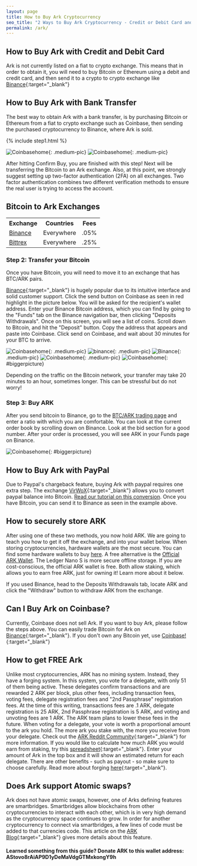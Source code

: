```yaml
---
layout: page
title: How to Buy Ark Cryptocurrency
seo_title: "2 Ways to Buy Ark Cryptocurrency - Credit or Debit Card and Bank Transfer"
permalink: /ark/
---
```



## How to Buy Ark with Credit and Debit Card

Ark is not currently listed on a fiat to crypto exchange. This means that in order to obtain it, you will need to buy Bitcoin or Ethereum using a debit and credit card, and then send it to a crypto to crypto exchange like [Binance](https://www.binance.com/?ref=18991911){:target="_blank"}



## How to Buy Ark with Bank Transfer

The best way to obtain Ark with a bank transfer, is by purchasing Bitcoin or Ethereum from a fiat to crypto exchange such as Coinbase, then sending the purchased cryptocurrency to Binance, where Ark is sold.

{% include step1.html %}




![Coinbasehome](/img/Coinbase3.png){: .medium-pic}
![Coinbasehome](/img/Coinbase2.png){: .medium-pic}

After hitting Confirm Buy, you are finished with this step! Next will be transferring the Bitcoin to an Ark exchange. Also, at this point, we strongly suggest setting up two-factor authentication (2FA) on all exchanges. Two factor authentication  combines two different verification methods to ensure the real user is trying to access the account.

## Bitcoin to Ark Exchanges
<table class="basic-table" align="center">
 <tr>
  <th>Exchange</th>
  <th>Countries</th>
  <th>Fees</th>
 </tr>

 <tr>
  <td><a href="https://www.binance.com/?ref=18991911"> Binance</a></td>
  <td>Everywhere</td>
  <td>.05% </td>
 </tr>


 <tr>
  <td><a href="https://bittrex.com/">Bittrex</a></td>
  <td>Everywhere</td>
  <td>.25%</td>
 </tr>

</table>

### Step 2: Transfer your Bitcoin

Once you have Bitcoin, you will need to move it to an exchange that has BTC/ARK pairs.

[Binance](https://www.binance.com/?ref=18991911){:target="_blank"} is hugely popular due to its intuitive interface and solid customer support. Click the send button on Coinbase as seen in red highlight in the picture below. You will be asked for the recipient's wallet address. Enter your Binance Bitcoin address, which you can find by going to the "Funds" tab on the Binance navigation bar, then clicking "Deposits Withdrawals". Once on this screen, you will see a list of coins. Scroll down to Bitcoin, and hit the "Deposit" button. Copy the address that appears and paste into Coinbase. Click send on Coinbase, and wait about 30 minutes for your BTC to arrive.

![Coinbasehome](/img/Send1.png){: .medium-pic}
![binance](/img/binancedeposit.png){: .medium-pic}
![Binance](/img/binancedeposit2.png){: .medium-pic}
![Coinbasehome](/img/Send2.png){: .medium-pic}
![Coinbasehome](/img/Send3.png){: #biggerpicture}


Depending on the traffic on the Bitcoin network, your transfer may take 20 minutes to an hour, sometimes longer. This can be stressful but do not worry!

### Step 3: Buy ARK

After you send bitcoin to Binance, go to the [BTC/ARK trading page](https://www.binance.com/trade.html?symbol=ARK_BTC) and enter a ratio with which you are comfortable. You can look at the current order book by scrolling down on Binance. Look at the bid section for a good number. After your order is processed, you will see ARK in your Funds page on Binance.

![Coinbasehome](/img/arkex.png){: #biggerpicture}

## How to Buy Ark with PayPal

Due to Paypal's chargeback feature, buying Ark with paypal requires one extra step. The exchange [VirWoX](https://www.virwox.com?r=22aa25){:target="_blank"} allows you to convert paypal balance into Bitcoin. [Read our tutorial on this conversion](/buy-bitcoin/paypal/). Once you have Bitcoin, you can send it to Binance as seen in the example above.

## How to securely store ARK 

 After using one of these two methods, you now hold ARK. We are going to teach you how to get it off the exchange, and into your wallet below. When storing cryptocurrencies, hardware wallets are the most secure. You can find some hardware wallets to buy [here](https://www.ledgerwallet.com/r/607d). A free alternative is the [Official ARK Wallet](https://github.com/ArkEcosystem/ark-desktop). The Ledger Nano S is more secure offline storage. If you are cost-conscious, the official ARK wallet is free. Both allow staking, which allows you to earn free ARK, just for owning it! Learn more about it below.

 If you used Binance, head to the Deposits Withdrawals tab, locate ARK and click the "Withdraw" button to withdraw ARK from the exchange.

## Can I Buy Ark on Coinbase?

Currently, Coinbase does not sell Ark. If you want to buy Ark, please follow the steps above. You can easily trade Bitcoin for Ark on [Binance](https://www.binance.com/?ref=18991911){:target="_blank"}. If you don't own any Bitcoin yet, use [Coinbase!](https://www.coinbase.com/join/53bc38a3b11f6623df000004){:target="_blank"}

## How to get FREE Ark

Unlike most cryptocurrencies, ARK has no mining system. Instead, they have a forging system. In this system, you vote for a delegate, with only 51 of them being active. These delegates confirm transactions and are rewarded 2 ARK per block, plus other fees, including transaction fees, voting fees, delegate registration fees and "2nd Passphrase" registration fees. At the time of this writing, transactions fees are .1 ARK, delegate registration is 25 ARK, 2nd Passphrase registration is 5 ARK, and voting and unvoting fees are 1 ARK. The ARK team plans to lower these fees in the future. When voting for a delegate, your vote is worth a proportional amount to the ark you hold. The more ark you stake with, the more you receive from your delegate. Check out the [ARK  Reddit Community](https://www.reddit.com/r/ArkEcosystem/){:target="_blank"} for more information. If you would like to calculate how much ARK you would earn from staking, try this [spreadsheet](https://docs.google.com/spreadsheets/d/1FGo3FkC3uSWXGHatPQyny2brMWjAIJsHFCR-Lhkl_m0/edit#gid=0){:target="_blank"}. Enter your amount of Ark in the top box and it will show an estimated return for each delegate. There are other benefits - such as payout - so make sure to choose carefully. Read more about forging [here](https://blog.ark.io/lets-forge-some-ark-rewards-kick-in-at-block-75-600-abe2e7bf2b98){:target="_blank"}.

## Does Ark support Atomic swaps?

Ark does not have atomic swaps, however, one of Arks defining features are smartbridges. Smartbridges allow blockchains from other cryptocurrencies to interact with each other, which is in very high demand as the cryptocurrency space continues to grow. In order for another cryptocurrency to connect via smartbridges, a few lines of code must be added to that currencies code. This article on the [ARK Blog](https://blog.ark.io/smartbridge-technology-by-ark-ab3e97a081db){:target="_blank"} gives more details about this feature.


#### Learned something from this guide? Donate ARK to this wallet address: AStovo8rAiAP9D1yDeMaVdgGTMxkongY9h
